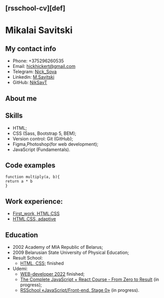 ## [rsschool-cv][def]
# Mikalai Savitski
## My contact info  

  - Phone: +375296260535
  - Email: hickhickert@gmail.com
  - Telegram: [Nick_Sova](https://t.me/Nick_Sova)
  - Linkedin: [M.Savitski](https://www.linkedin.com/in/mikalai-savitski-994987238/)
  - GitHub: [NikSavT](https://github.com/NikSavT)

## About me



## Skills

  - HTML;
  - CSS (Sass, Bootstrap 5, BEM);
  - Version control: Git (GitHub);
  - Figma,Photoshop(for web development);
  - JavaScript (Fundamentals).
  
## Code examples
  ```
  function multiply(a, b){
  return a * b
}
```

## Work experience:
  - [First_work, HTML,CSS](https://niksavt.github.io/Portfolio/)
  - [HTML,CSS, adaptive](https://github.com/NikSavT/Udemi_project_Uber)

## Education
  - 2002 Academy of MIA Republic of Belarus;
  - 2009 Belarusian State University of Physical Education;
  - Result School:
      - [HTML, CSS;](https://result.school/products/html-css) finished
  - Udemi:
      - [WEB-developer 2022](https://www.udemy.com/course/webdeveloper/) finished;
      - [The Complete JavaScript + React Course - From Zero to Result](https://www.udemy.com/course/javascript_full/) (in progress);
      - [RSSchool «JavaScript/Front-end. Stage 0»](https://rs.school/js-stage0/) (in progress).

